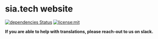 # sia.tech website

[![dependencies Status](https://david-dm.org/aspectron/sia-tech.svg)](https://david-dm.org/aspectron/sia-tech#info=dependencies)
[![license:mit](https://img.shields.io/badge/license-mit-blue.svg)](https://opensource.org/licenses/MIT)

**If you are able to help with translations, please reach-out to us on slack.**
